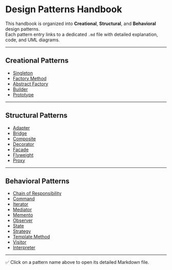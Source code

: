 # Design Patterns Handbook

This handbook is organized into **Creational**, **Structural**, and **Behavioral** design patterns.  
Each pattern entry links to a dedicated `.md` file with detailed explanation, code, and UML diagrams.

---

## Creational Patterns
- [Singleton](./Creational/Singleton.md)
- [Factory Method](./Creational/factory_method.md)
- [Abstract Factory](./Creational/abstract_factory.md)
- [Builder](./Creational/builder.md)
- [Prototype](./Creational/prototype.md)

---

## Structural Patterns
- [Adapter](./Structural/adapter.md)
- [Bridge](./Structural/bridge.md)
- [Composite](./Structural/composite.md)
- [Decorator](./Structural/decorator.md)
- [Facade](./Structural/facade.md)
- [Flyweight](./Structural/flyweight.md)
- [Proxy](./Structural/proxy.md)

---

## Behavioral Patterns
- [Chain of Responsibility](./Behavioral/chain_of_responsibility.md)
- [Command](./Behavioral/command.md)
- [Iterator](./Behavioral/iterator.md)
- [Mediator](./Behavioral/mediator.md)
- [Memento](./Behavioral/memento.md)
- [Observer](./Behavioral/observer.md)
- [State](./Behavioral/state.md)
- [Strategy](./Behavioral/strategy.md)
- [Template Method](./Behavioral/template_method.md)
- [Visitor](./Behavioral/visitor.md)
- [Interpreter](./Behavioral/interpreter.md)

---

✅ Click on a pattern name above to open its detailed Markdown file.
